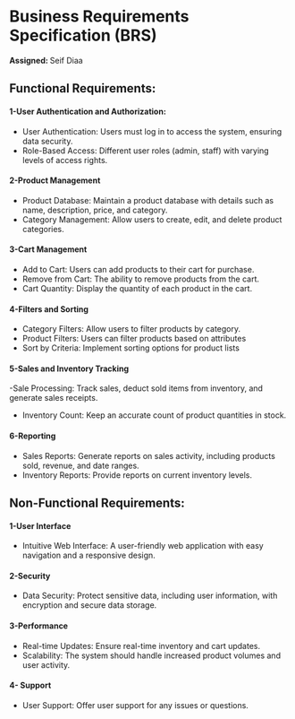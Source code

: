 # Business Requirements Specification (BRS)
<b> Assigned: </b> Seif Diaa

## Functional Requirements:

#### 1-User Authentication and Authorization:
- User Authentication: Users must log in to access the system, ensuring data security.
- Role-Based Access: Different user roles (admin, staff) with varying levels of access rights.

#### 2-Product Management
- Product Database: Maintain a product database with details such as name, description, price, and category.
- Category Management: Allow users to create, edit, and delete product categories.

#### 3-Cart Management
- Add to Cart: Users can add products to their cart for purchase.
- Remove from Cart: The ability to remove products from the cart.
- Cart Quantity: Display the quantity of each product in the cart.

#### 4-Filters and Sorting
- Category Filters: Allow users to filter products by category.
- Product Filters: Users can filter products based on attributes 
- Sort by Criteria: Implement sorting options for product lists 

#### 5-Sales and Inventory Tracking
-Sale Processing: Track sales, deduct sold items from inventory, and generate sales receipts.
- Inventory Count: Keep an accurate count of product quantities in stock.

#### 6-Reporting
- Sales Reports: Generate reports on sales activity, including products sold, revenue, and date ranges.
- Inventory Reports: Provide reports on current inventory levels.

## Non-Functional Requirements:

#### 1-User Interface
- Intuitive Web Interface: A user-friendly web application with easy navigation and a responsive design.

#### 2-Security
- Data Security: Protect sensitive data, including user information, with encryption and secure data storage.

#### 3-Performance
- Real-time Updates: Ensure real-time inventory and cart updates.
- Scalability: The system should handle increased product volumes and user activity.

#### 4- Support
- User Support: Offer user support for any issues or questions.
